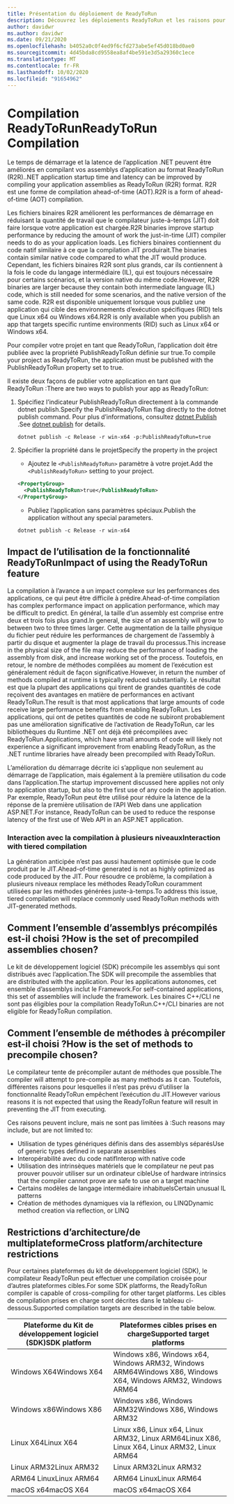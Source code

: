 ```yaml
---
title: Présentation du déploiement de ReadyToRun
description: Découvrez les déploiements ReadyToRun et les raisons pour lesquelles vous devez envisager de l’utiliser dans le cadre de la publication de votre application avec .NET 5 et .NET Core 3,0 et versions ultérieures.
author: davidwr
ms.author: davidwr
ms.date: 09/21/2020
ms.openlocfilehash: b4052a0c0f4ed9f6cfd273abe5ef45d018bd0ae0
ms.sourcegitcommit: 4d45bda8cd9558ea8af4be591e3d5a29360c1ece
ms.translationtype: MT
ms.contentlocale: fr-FR
ms.lasthandoff: 10/02/2020
ms.locfileid: "91654962"
---
```

# <a name="readytorun-compilation"></a><span data-ttu-id="7c887-103">Compilation ReadyToRun</span><span class="sxs-lookup"><span data-stu-id="7c887-103">ReadyToRun Compilation</span></span>

<span data-ttu-id="7c887-104">Le temps de démarrage et la latence de l’application .NET peuvent être améliorés en compilant vos assemblys d’application au format ReadyToRun (R2R).</span><span class="sxs-lookup"><span data-stu-id="7c887-104">.NET application startup time and latency can be improved by compiling your application assemblies as ReadyToRun (R2R) format.</span></span> <span data-ttu-id="7c887-105">R2R est une forme de compilation ahead-of-time (AOT).</span><span class="sxs-lookup"><span data-stu-id="7c887-105">R2R is a form of ahead-of-time (AOT) compilation.</span></span>

<span data-ttu-id="7c887-106">Les fichiers binaires R2R améliorent les performances de démarrage en réduisant la quantité de travail que le compilateur juste-à-temps (JIT) doit faire lorsque votre application est chargée.</span><span class="sxs-lookup"><span data-stu-id="7c887-106">R2R binaries improve startup performance by reducing the amount of work the just-in-time (JIT) compiler needs to do as your application loads.</span></span> <span data-ttu-id="7c887-107">Les fichiers binaires contiennent du code natif similaire à ce que la compilation JIT produirait.</span><span class="sxs-lookup"><span data-stu-id="7c887-107">The binaries contain similar native code compared to what the JIT would produce.</span></span> <span data-ttu-id="7c887-108">Cependant, les fichiers binaires R2R sont plus grands, car ils contiennent à la fois le code du langage intermédiaire (IL), qui est toujours nécessaire pour certains scénarios, et la version native du même code.</span><span class="sxs-lookup"><span data-stu-id="7c887-108">However, R2R binaries are larger because they contain both intermediate language (IL) code, which is still needed for some scenarios, and the native version of the same code.</span></span> <span data-ttu-id="7c887-109">R2R est disponible uniquement lorsque vous publiez une application qui cible des environnements d’exécution spécifiques (RID) tels que Linux x64 ou Windows x64.</span><span class="sxs-lookup"><span data-stu-id="7c887-109">R2R is only available when you publish an app that targets specific runtime environments (RID) such as Linux x64 or Windows x64.</span></span>

<span data-ttu-id="7c887-110">Pour compiler votre projet en tant que ReadyToRun, l’application doit être publiée avec la propriété PublishReadyToRun définie sur true.</span><span class="sxs-lookup"><span data-stu-id="7c887-110">To compile your project as ReadyToRun, the application must be published with the PublishReadyToRun property set to true.</span></span>

<span data-ttu-id="7c887-111">Il existe deux façons de publier votre application en tant que ReadyToRun :</span><span class="sxs-lookup"><span data-stu-id="7c887-111">There are two ways to publish your app as ReadyToRun:</span></span>

01. <span data-ttu-id="7c887-112">Spécifiez l’indicateur PublishReadyToRun directement à la commande dotnet publish.</span><span class="sxs-lookup"><span data-stu-id="7c887-112">Specify the PublishReadyToRun flag directly to the dotnet publish command.</span></span> <span data-ttu-id="7c887-113">Pour plus d’informations, consultez [dotnet Publish](../tools/dotnet-publish.md) .</span><span class="sxs-lookup"><span data-stu-id="7c887-113">See [dotnet publish](../tools/dotnet-publish.md) for details.</span></span>

    ```dotnetcli
    dotnet publish -c Release -r win-x64 -p:PublishReadyToRun=true
    ```

02. <span data-ttu-id="7c887-114">Spécifier la propriété dans le projet</span><span class="sxs-lookup"><span data-stu-id="7c887-114">Specify the property in the project</span></span>

    - <span data-ttu-id="7c887-115">Ajoutez le `<PublishReadyToRun>` paramètre à votre projet.</span><span class="sxs-lookup"><span data-stu-id="7c887-115">Add the `<PublishReadyToRun>` setting to your project.</span></span>

    ```xml
    <PropertyGroup>
      <PublishReadyToRun>true</PublishReadyToRun>
    </PropertyGroup>
    ```

    - <span data-ttu-id="7c887-116">Publiez l’application sans paramètres spéciaux.</span><span class="sxs-lookup"><span data-stu-id="7c887-116">Publish the application without any special parameters.</span></span>

    ```dotnetcli
    dotnet publish -c Release -r win-x64
    ```

## <a name="impact-of-using-the-readytorun-feature"></a><span data-ttu-id="7c887-117">Impact de l’utilisation de la fonctionnalité ReadyToRun</span><span class="sxs-lookup"><span data-stu-id="7c887-117">Impact of using the ReadyToRun feature</span></span>

<span data-ttu-id="7c887-118">La compilation à l’avance a un impact complexe sur les performances des applications, ce qui peut être difficile à prédire.</span><span class="sxs-lookup"><span data-stu-id="7c887-118">Ahead-of-time compilation has complex performance impact on application performance, which may be difficult to predict.</span></span> <span data-ttu-id="7c887-119">En général, la taille d’un assembly est comprise entre deux et trois fois plus grand.</span><span class="sxs-lookup"><span data-stu-id="7c887-119">In general, the size of an assembly will grow to between two to three times larger.</span></span> <span data-ttu-id="7c887-120">Cette augmentation de la taille physique du fichier peut réduire les performances de chargement de l’assembly à partir du disque et augmenter la plage de travail du processus.</span><span class="sxs-lookup"><span data-stu-id="7c887-120">This increase in the physical size of the file may reduce the performance of loading the assembly from disk, and increase working set of the process.</span></span> <span data-ttu-id="7c887-121">Toutefois, en retour, le nombre de méthodes compilées au moment de l’exécution est généralement réduit de façon significative.</span><span class="sxs-lookup"><span data-stu-id="7c887-121">However, in return the number of methods compiled at runtime is typically reduced substantially.</span></span> <span data-ttu-id="7c887-122">Le résultat est que la plupart des applications qui tirent de grandes quantités de code reçoivent des avantages en matière de performances en activant ReadyToRun.</span><span class="sxs-lookup"><span data-stu-id="7c887-122">The result is that most applications that large amounts of code receive large performance benefits from enabling ReadyToRun.</span></span> <span data-ttu-id="7c887-123">Les applications, qui ont de petites quantités de code ne subiront probablement pas une amélioration significative de l’activation de ReadyToRun, car les bibliothèques du Runtime .NET ont déjà été précompilées avec ReadyToRun.</span><span class="sxs-lookup"><span data-stu-id="7c887-123">Applications, which have small amounts of code will likely not experience a significant improvement from enabling ReadyToRun, as the .NET runtime libraries have already been precompiled with ReadyToRun.</span></span>

<span data-ttu-id="7c887-124">L’amélioration du démarrage décrite ici s’applique non seulement au démarrage de l’application, mais également à la première utilisation du code dans l’application.</span><span class="sxs-lookup"><span data-stu-id="7c887-124">The startup improvement discussed here applies not only to application startup, but also to the first use of any code in the application.</span></span> <span data-ttu-id="7c887-125">Par exemple, ReadyToRun peut être utilisé pour réduire la latence de la réponse de la première utilisation de l’API Web dans une application ASP.NET.</span><span class="sxs-lookup"><span data-stu-id="7c887-125">For instance, ReadyToRun can be used to reduce the response latency of the first use  of Web API in an ASP.NET application.</span></span>

### <a name="interaction-with-tiered-compilation"></a><span data-ttu-id="7c887-126">Interaction avec la compilation à plusieurs niveaux</span><span class="sxs-lookup"><span data-stu-id="7c887-126">Interaction with tiered compilation</span></span>

<span data-ttu-id="7c887-127">La génération anticipée n’est pas aussi hautement optimisée que le code produit par le JIT.</span><span class="sxs-lookup"><span data-stu-id="7c887-127">Ahead-of-time generated is not as highly optimized as code produced by the JIT.</span></span> <span data-ttu-id="7c887-128">Pour résoudre ce problème, la compilation à plusieurs niveaux remplace les méthodes ReadyToRun couramment utilisées par les méthodes générées juste-à-temps.</span><span class="sxs-lookup"><span data-stu-id="7c887-128">To address this issue, tiered compilation will replace commonly used ReadyToRun methods with JIT-generated methods.</span></span>

## <a name="how-is-the-set-of-precompiled-assemblies-chosen"></a><span data-ttu-id="7c887-129">Comment l’ensemble d’assemblys précompilés est-il choisi ?</span><span class="sxs-lookup"><span data-stu-id="7c887-129">How is the set of precompiled assemblies chosen?</span></span>

<span data-ttu-id="7c887-130">Le kit de développement logiciel (SDK) précompile les assemblys qui sont distribués avec l’application.</span><span class="sxs-lookup"><span data-stu-id="7c887-130">The SDK will precompile the assemblies that are distributed with the application.</span></span> <span data-ttu-id="7c887-131">Pour les applications autonomes, cet ensemble d’assemblys inclut le Framework.</span><span class="sxs-lookup"><span data-stu-id="7c887-131">For self-contained applications, this set of assemblies will include the framework.</span></span> <span data-ttu-id="7c887-132">Les binaires C++/CLI ne sont pas éligibles pour la compilation ReadyToRun.</span><span class="sxs-lookup"><span data-stu-id="7c887-132">C++/CLI binaries are not eligible for ReadyToRun compilation.</span></span>

## <a name="how-is-the-set-of-methods-to-precompile-chosen"></a><span data-ttu-id="7c887-133">Comment l’ensemble de méthodes à précompiler est-il choisi ?</span><span class="sxs-lookup"><span data-stu-id="7c887-133">How is the set of methods to precompile chosen?</span></span>

<span data-ttu-id="7c887-134">Le compilateur tente de précompiler autant de méthodes que possible.</span><span class="sxs-lookup"><span data-stu-id="7c887-134">The compiler will attempt to pre-compile as many methods as it can.</span></span> <span data-ttu-id="7c887-135">Toutefois, différentes raisons pour lesquelles il n’est pas prévu d’utiliser la fonctionnalité ReadyToRun empêchent l’exécution du JIT.</span><span class="sxs-lookup"><span data-stu-id="7c887-135">However various reasons it is not expected that using the ReadyToRun feature will result in preventing the JIT from executing.</span></span>

<span data-ttu-id="7c887-136">Ces raisons peuvent inclure, mais ne sont pas limitées à :</span><span class="sxs-lookup"><span data-stu-id="7c887-136">Such reasons may include, but are not limited to:</span></span>

- <span data-ttu-id="7c887-137">Utilisation de types génériques définis dans des assemblys séparés</span><span class="sxs-lookup"><span data-stu-id="7c887-137">Use of generic types defined in separate assemblies</span></span>
- <span data-ttu-id="7c887-138">Interopérabilité avec du code natif</span><span class="sxs-lookup"><span data-stu-id="7c887-138">Interop with native code</span></span>
- <span data-ttu-id="7c887-139">Utilisation des intrinsèques matériels que le compilateur ne peut pas prouver pouvoir utiliser sur un ordinateur cible</span><span class="sxs-lookup"><span data-stu-id="7c887-139">Use of hardware intrinsics that the compiler cannot prove are safe to use on a target machine</span></span>
- <span data-ttu-id="7c887-140">Certains modèles de langage intermédiaire inhabituels</span><span class="sxs-lookup"><span data-stu-id="7c887-140">Certain unusual IL patterns</span></span>
- <span data-ttu-id="7c887-141">Création de méthodes dynamiques via la réflexion, ou LINQ</span><span class="sxs-lookup"><span data-stu-id="7c887-141">Dynamic method creation via reflection, or LINQ</span></span>

## <a name="cross-platformarchitecture-restrictions"></a><span data-ttu-id="7c887-142">Restrictions d’architecture/de multiplateforme</span><span class="sxs-lookup"><span data-stu-id="7c887-142">Cross platform/architecture restrictions</span></span>

<span data-ttu-id="7c887-143">Pour certaines plateformes du kit de développement logiciel (SDK), le compilateur ReadyToRun peut effectuer une compilation croisée pour d’autres plateformes cibles.</span><span class="sxs-lookup"><span data-stu-id="7c887-143">For some SDK platforms, the ReadyToRun compiler is capable of cross-compiling for other target platforms.</span></span> <span data-ttu-id="7c887-144">Les cibles de compilation prises en charge sont décrites dans le tableau ci-dessous.</span><span class="sxs-lookup"><span data-stu-id="7c887-144">Supported compilation targets are described in the table below.</span></span>

| <span data-ttu-id="7c887-145">Plateforme du Kit de développement logiciel (SDK)</span><span class="sxs-lookup"><span data-stu-id="7c887-145">SDK platform</span></span> | <span data-ttu-id="7c887-146">Plateformes cibles prises en charge</span><span class="sxs-lookup"><span data-stu-id="7c887-146">Supported target platforms</span></span> |
| ------------ | --------------------------- |
| <span data-ttu-id="7c887-147">Windows X64</span><span class="sxs-lookup"><span data-stu-id="7c887-147">Windows X64</span></span>  | <span data-ttu-id="7c887-148">Windows x86, Windows x64, Windows ARM32, Windows ARM64</span><span class="sxs-lookup"><span data-stu-id="7c887-148">Windows X86, Windows X64, Windows ARM32, Windows ARM64</span></span> |
| <span data-ttu-id="7c887-149">Windows x86</span><span class="sxs-lookup"><span data-stu-id="7c887-149">Windows X86</span></span>  | <span data-ttu-id="7c887-150">Windows x86, Windows ARM32</span><span class="sxs-lookup"><span data-stu-id="7c887-150">Windows X86, Windows ARM32</span></span> |
| <span data-ttu-id="7c887-151">Linux X64</span><span class="sxs-lookup"><span data-stu-id="7c887-151">Linux X64</span></span>    | <span data-ttu-id="7c887-152">Linux x86, Linux x64, Linux ARM32, Linux ARM64</span><span class="sxs-lookup"><span data-stu-id="7c887-152">Linux X86, Linux X64, Linux ARM32, Linux ARM64</span></span> |
| <span data-ttu-id="7c887-153">Linux ARM32</span><span class="sxs-lookup"><span data-stu-id="7c887-153">Linux ARM32</span></span>  | <span data-ttu-id="7c887-154">Linux ARM32</span><span class="sxs-lookup"><span data-stu-id="7c887-154">Linux ARM32</span></span> |
| <span data-ttu-id="7c887-155">ARM64 Linux</span><span class="sxs-lookup"><span data-stu-id="7c887-155">Linux ARM64</span></span>  | <span data-ttu-id="7c887-156">ARM64 Linux</span><span class="sxs-lookup"><span data-stu-id="7c887-156">Linux ARM64</span></span> |
| <span data-ttu-id="7c887-157">macOS x64</span><span class="sxs-lookup"><span data-stu-id="7c887-157">macOS X64</span></span>    | <span data-ttu-id="7c887-158">macOS x64</span><span class="sxs-lookup"><span data-stu-id="7c887-158">macOS X64</span></span> |
